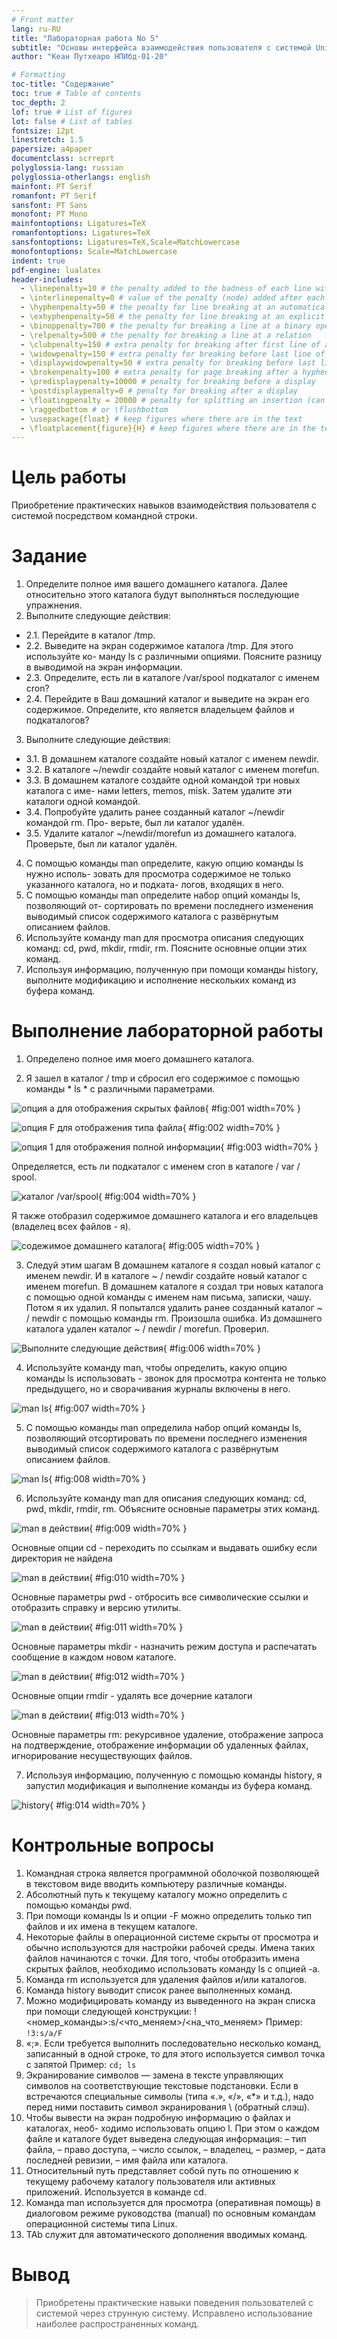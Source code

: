 ```yaml
---
# Front matter
lang: ru-RU
title: "Лабораторная работа No 5"
subtitle: "Основы интерфейса взаимодействия пользователя с системой Unix на уровне командной строки"
author: "Кеан Путхеаро НПИбд-01-20"

# Formatting
toc-title: "Содержание"
toc: true # Table of contents
toc_depth: 2
lof: true # List of figures
lot: false # List of tables
fontsize: 12pt
linestretch: 1.5
papersize: a4paper
documentclass: scrreprt
polyglossia-lang: russian
polyglossia-otherlangs: english
mainfont: PT Serif
romanfont: PT Serif
sansfont: PT Sans
monofont: PT Mono
mainfontoptions: Ligatures=TeX
romanfontoptions: Ligatures=TeX
sansfontoptions: Ligatures=TeX,Scale=MatchLowercase
monofontoptions: Scale=MatchLowercase
indent: true
pdf-engine: lualatex
header-includes:
  - \linepenalty=10 # the penalty added to the badness of each line within a paragraph (no associated penalty node) Increasing the value makes tex try to have fewer lines in the paragraph.
  - \interlinepenalty=0 # value of the penalty (node) added after each line of a paragraph.
  - \hyphenpenalty=50 # the penalty for line breaking at an automatically inserted hyphen
  - \exhyphenpenalty=50 # the penalty for line breaking at an explicit hyphen
  - \binoppenalty=700 # the penalty for breaking a line at a binary operator
  - \relpenalty=500 # the penalty for breaking a line at a relation
  - \clubpenalty=150 # extra penalty for breaking after first line of a paragraph
  - \widowpenalty=150 # extra penalty for breaking before last line of a paragraph
  - \displaywidowpenalty=50 # extra penalty for breaking before last line before a display math
  - \brokenpenalty=100 # extra penalty for page breaking after a hyphenated line
  - \predisplaypenalty=10000 # penalty for breaking before a display
  - \postdisplaypenalty=0 # penalty for breaking after a display
  - \floatingpenalty = 20000 # penalty for splitting an insertion (can only be split footnote in standard LaTeX)
  - \raggedbottom # or \flushbottom
  - \usepackage{float} # keep figures where there are in the text
  - \floatplacement{figure}{H} # keep figures where there are in the text
---
```


# Цель работы

Приобретение практических навыков взаимодействия пользователя с системой
посредством командной строки.

# Задание

1. Определите полное имя вашего домашнего каталога. Далее относительно этого
каталога будут выполняться последующие упражнения.
2. Выполните следующие действия:
- 2.1. Перейдите в каталог /tmp.
- 2.2. Выведите на экран содержимое каталога /tmp. Для этого используйте ко-
манду ls с различными опциями. Поясните разницу в выводимой на экран
информации.
- 2.3. Определите, есть ли в каталоге /var/spool подкаталог с именем cron?
- 2.4. Перейдите в Ваш домашний каталог и выведите на экран его содержимое.
Определите, кто является владельцем файлов и подкаталогов?
3. Выполните следующие действия:
- 3.1. В домашнем каталоге создайте новый каталог с именем newdir.
- 3.2. В каталоге ~/newdir создайте новый каталог с именем morefun.
- 3.3. В домашнем каталоге создайте одной командой три новых каталога с име-
нами letters, memos, misk. Затем удалите эти каталоги одной командой.
- 3.4. Попробуйте удалить ранее созданный каталог ~/newdir командой rm. Про-
верьте, был ли каталог удалён.
- 3.5. Удалите каталог ~/newdir/morefun из домашнего каталога. Проверьте,
был ли каталог удалён.
4. С помощью команды man определите, какую опцию команды ls нужно исполь-
зовать для просмотра содержимое не только указанного каталога, но и подката-
логов, входящих в него.
5. С помощью команды man определите набор опций команды ls, позволяющий от-
сортировать по времени последнего изменения выводимый список содержимого
каталога с развёрнутым описанием файлов.
6. Используйте команду man для просмотра описания следующих команд: cd, pwd,
mkdir, rmdir, rm. Поясните основные опции этих команд.
7. Используя информацию, полученную при помощи команды history, выполните
модификацию и исполнение нескольких команд из буфера команд.


# Выполнение лабораторной работы

1.  Определено полное имя моего домашнего каталога.

2. Я зашел в каталог / tmp и сбросил его содержимое с помощью команды * ls * с различными параметрами.

![опция *а* для отображения скрытых файлов](Photos/1.png){ #fig:001 width=70% }

![опция  *F* для отображения типа файла](Photos/2.png){ #fig:002 width=70% }

![опция *1* для отображения полной информации](Photos/3.png){ #fig:003 width=70% }

Определяется, есть ли подкаталог с именем cron в каталоге / var / spool.

![каталог /var/spool](Photos/4.png){ #fig:004 width=70% }

Я также отобразил содержимое домашнего каталога и его владельцев (владелец всех файлов - я).

![содежимое домашнего каталога](Photos/5.png){ #fig:005 width=70% }

3. Следуй этим шагам
В домашнем каталоге я создал новый каталог с именем newdir. И в каталоге ~ / newdir создайте новый каталог с именем morefun.
В домашнем каталоге я создал три новых каталога с помощью одной команды с именем
нам письма, записки, чашу. Потом я их удалил.
Я попытался удалить ранее созданный каталог ~ / newdir с помощью команды rm. Произошла ошибка.
Из домашнего каталога удален каталог ~ / newdir / morefun. Проверил.

![Выполните следующие действия](Photos/6.png){ #fig:006 width=70% }

4. Используйте команду man, чтобы определить, какую опцию команды ls использовать -
звонок для просмотра контента не только предыдущего, но и сворачивания
журналы включены в него.

![man ls](Photos/7.png){ #fig:007 width=70% }

5. С помощью команды man определила набор опций команды ls, позволяющий отсортировать по 
времени последнего изменения выводимый список содержимого
каталога с развёрнутым описанием файлов.

![man ls](Photos/8.png){ #fig:008 width=70% }

6. Используйте команду man для описания следующих команд: cd, pwd,
mkdir, rmdir, rm. Объясните основные параметры этих команд.

![man в действии](Photos/9.png){ #fig:009 width=70% }

Основные опции cd - переходить по ссылкам и выдавать ошибку если директория не найдена

![man в действии](Photos/10.png){ #fig:010 width=70% }

Основные параметры pwd - отбросить все символические ссылки и отобразить справку и версию утилиты.

![man в действии](Photos/11.png){ #fig:011 width=70% }

Основные параметры mkdir - назначить режим доступа и распечатать сообщение в каждом новом каталоге.

![man в действии](Photos/12.png){ #fig:012 width=70% }

Основные опции rmdir - удалять все дочерние каталоги

![man в действии](Photos/13.png){ #fig:013 width=70% }

Основные параметры rm: рекурсивное удаление, отображение запроса на подтверждение, отображение информации об удаленных файлах, игнорирование несуществующих файлов.

7. Используя информацию, полученную с помощью команды history, я запустил
модификация и выполнение команды из буфера команд.

![history](Photos/14.png){ #fig:014 width=70% }

# Контрольные вопросы
1. Командная строка является программной оболочкой позволяющей в текстовом виде вводить компьютеру различные команды.
2. Aбсолютный путь к текущему каталогу можно определить с помощью команды pwd.
3. При помощи команды ls и опции -F можно определить только тип файлов и их имена в текущем каталоге.
4. Некоторые файлы в операционной системе скрыты от просмотра и обычно используются для настройки рабочей среды. Имена таких файлов начинаются с точки. Для того, чтобы отобразить имена скрытых файлов, необходимо использовать команду ls с опцией -a.
5. Команда rm используется для удаления файлов и/или каталогов.
6. Команда history выводит список ранее выполненных команд.
7. Можно модифицировать команду из выведенного на экран списка при помощи следующей конструкции:
!<номер_команды>:s/<что_меняем>/<на_что_меняем>
Пример:
```!3:s/a/F ```
8. «;». Если требуется выполнить последовательно несколько команд, записанный в одной строке, то для этого используется символ точка с запятой
Пример:
```cd; ls```
9. Экранирование символов — замена в тексте управляющих символов на соответствующие текстовые подстановки. Если в встречаются специальные символы (типа «.», «/», «*» и т.д.), надо перед ними поставить символ экранирования \ (обратный слэш).
10. Чтобы вывести на экран подробную информацию о файлах и каталогах, необ-
ходимо использовать опцию l. При этом о каждом файле и каталоге будет выведена следующая информация:
– тип файла,
– право доступа,
– число ссылок,
– владелец,
– размер,
– дата последней ревизии,
– имя файла или каталога.
11. Относительный путь представляет собой путь по отношению к текущему рабочему каталогу пользователя или активных приложений. Используется в команде cd. 
12. Команда man используется для просмотра (оперативная помощь) в диалоговом режиме руководства (manual) по основным командам операционной системы типа Linux.
13. TAb служит для автоматического дополнения вводимых команд.
 
# Вывод
> Приобретены практические навыки поведения пользователей с системой
> через струнную систему. Исправлено использование наиболее распространенных команд.